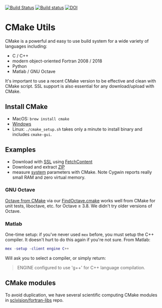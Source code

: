 [![Build Status](https://travis-ci.com/scivision/cmake-utils.svg?branch=master)](https://travis-ci.com/scivision/cmake-utils)
[![Build status](https://ci.appveyor.com/api/projects/status/bg07qlioi71k3stx?svg=true)](https://ci.appveyor.com/project/scivision/cmake-utils)
[![DOI](https://zenodo.org/badge/DOI/10.5281/zenodo.1488084.svg)](https://doi.org/10.5281/zenodo.1488084)

# CMake Utils

CMake is a powerful and easy to use build system for a wide variety of languages including:
 
* C / C++
* modern object-oriented Fortran 2008 / 2018
* Python
* Matlab / GNU Octave

It's important to use a recent CMake version to be effective and clean with CMake script.
SSL support is also essential for any download/upload with CMake.

## Install CMake

* MacOS: `brew install cmake`
* [Windows](https://cmake.org/download/)
* Linux: `./cmake_setup.sh` takes only a minute to install binary and includes `cmake-gui`.
    

## Examples

* Download with [SSL](./ssl) using [FetchContent](https://cmake.org/cmake/help/latest/module/FetchContent.html)
* Download and extract [ZIP](./zip)
* measure [system](./system) parameters with CMake. Note Cygwin reports really small RAM and zero virtual memory.

### GNU Octave

[Octave from CMake](./octave) via our 
[FindOctave.cmake](./cmake/Modules/FindOctave.cmake) 
works well from CMake for unit tests, liboctave, etc. for Octave &ge; 3.8.
We didn't try older versions of Octave.

### Matlab

One-time setup: if you've never used `mex` before, you must setup the C++ compiler.
It doesn't hurt to do this again if you're not sure.
From Matlab:
```matlab
mex -setup -client engine C++
```

Will ask you to select a compiler, or simply return:

> ENGINE configured to use 'g++' for C++ language compilation.



## CMake modules

To avoid duplication, we have several scientific computing CMake modules in 
[scivision/fortran-libs](https://github.com/scivision/fortran-libs/tree/master/cmake/Modules) 
repo.
